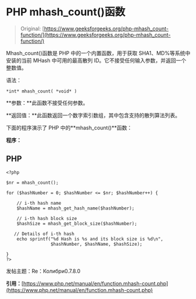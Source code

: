 # PHP mhash_count()函数

> Original: [https://www.geeksforgeeks.org/php-mhash_count-function/](https://www.geeksforgeeks.org/php-mhash_count-function/)

Mhash_count()函数是 PHP 中的一个内置函数，用于获取 SHA1、MD%等系统中安装的当前 MHash 中可用的最高散列 ID。它不接受任何输入参数，并返回一个整数值。

语法：

```
*int* mhash_count( *void* )
```

**参数：**此函数不接受任何参数。

**返回值：**此函数返回一个数字索引数组，其中包含支持的散列算法列表。

下面的程序演示了 PHP 中的**mhash_count()**函数：

**程序：**

## PHP

```
<?php

$nr = mhash_count();

for ($hashNumber = 0; $hashNumber <= $nr; $hashNumber++) {

    // i-th hash name
    $hashName = mhash_get_hash_name($hashNumber);

    // i-th hash block size
    $hashSize = mhash_get_block_size($hashNumber);

   // Details of i-th hash
    echo sprintf("%d Hash is %s and its block size is %d\n", 
                 $hashNumber, $hashName, $hashSize);

}
?>
```

发帖主题：Re：Колибри0.7.8.0

**引用：**[https://www.php.net/manual/en/function.mhash-count.php](https://www.php.net/manual/en/function.mhash-count.php)